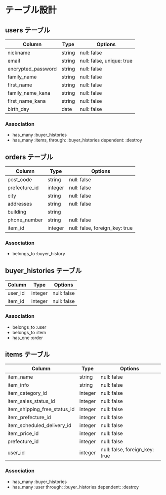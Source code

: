 # テーブル設計

## users テーブル

| Column             | Type   | Options                   |
| ------------------ | ------ | ------------------------- |
| nickname           | string | null: false               |
| email              | string | null: false, unique: true |
| encrypted_password | string | null: false               |
| family_name        | string | null: false               |
| first_name         | string | null: false               |
| family_name_kana   | string | null: false               |
| first_name_kana    | string | null: false               |
| birth_day          | date   | null: false               |


### Association

- has_many :buyer_histories
- has_many :items, through: :buyer_histories dependent: :destroy

## orders テーブル

| Column           | Type          | Options                        |
| ---------------- | ------------- | ------------------------------ |
| post_code        | string        | null: false                    |
| prefecture_id    | integer       | null: false                    |
| city             | string        | null: false                    |
| addresses        | string        | null: false                    |
| building         | string        |                                |
| phone_number     | string        | null: false                    |
| item_id          | integer       | null: false, foreign_key: true |

### Association

- belongs_to :buyer_history

## buyer_histories テーブル

| Column          | Type    | Options                        |
| --------------- | ------- | ------------------------------ |
| user_id         | integer | null: false                    |
| item_id         | integer | null: false                    |

### Association

- belongs_to :user
- belongs_to :item
- has_one :order

## items テーブル

| Column                       | Type          | Options                        |
| ---------------------------- | ------------- | ------------------------------ |
| item_name                    | string        | null: false                    |
| item_info                    | string        | null: false                    |
| item_category_id             | integer       | null: false                    |
| item_sales_status_id         | integer       | null: false                    |
| item_shipping_free_status_id | integer       | null: false                    |
| item_prefecture_id           | integer       | null: false                    |
| item_scheduled_delivery_id   | integer       | null: false                    |
| item_price_id                | integer       | null: false                    |
| prefecture_id                | integer       | null: false                    |
| user_id                      | integer       | null: false, foreign_key: true |

### Association
- has_many :buyer_histories
- has_many :user through: :buyer_histories dependent: :destroy

